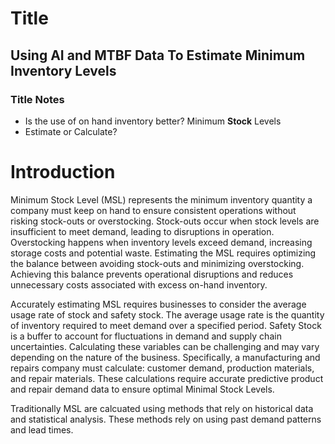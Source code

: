 # Title
## Using AI and MTBF Data To Estimate Minimum Inventory Levels 

### Title Notes
- Is the use of on hand inventory better? Minimum **Stock** Levels
- Estimate or Calculate?

# Introduction 

Minimum Stock Level (MSL) represents the minimum inventory quantity a company must keep on hand to ensure consistent operations without risking stock-outs or overstocking. Stock-outs occur when stock levels are insufficient to meet demand, leading to disruptions in operation. Overstocking happens when inventory levels exceed demand, increasing storage costs and potential waste. Estimating the MSL requires optimizing the balance between avoiding stock-outs and minimizing overstocking. Achieving this balance prevents operational disruptions and reduces unnecessary costs associated with excess on-hand inventory.

Accurately estimating MSL requires businesses to consider the average usage rate of stock and safety stock. The average usage rate is the quantity of inventory required to meet demand over a specified period. Safety Stock is a buffer to account for fluctuations in demand and supply chain uncertainties. Calculating these variables can be challenging and may vary depending on the nature of the business. Specifically, a manufacturing and repairs company must calculate: customer demand, production materials, and repair materials. These calculations require accurate predictive product and repair demand data to ensure optimal Minimal Stock Levels. 

Traditionally MSL are calcuated using methods that rely on historical data and statistical analysis. These methods rely on using past demand patterns and lead times.

